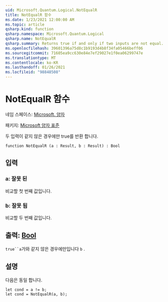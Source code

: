 ```yaml
---
uid: Microsoft.Quantum.Logical.NotEqualR
title: NotEqualR 함수
ms.date: 1/23/2021 12:00:00 AM
ms.topic: article
qsharp.kind: function
qsharp.namespace: Microsoft.Quantum.Logical
qsharp.name: NotEqualR
qsharp.summary: Returns true if and only if two inputs are not equal.
ms.openlocfilehash: 39601396a75d8c1b9193d4b8f34fa05466beff06
ms.sourcegitcommit: 71605ea9cc630e84e7ef29027e1f0ea06299747e
ms.translationtype: MT
ms.contentlocale: ko-KR
ms.lasthandoff: 01/26/2021
ms.locfileid: "98848508"
---
```

# <a name="notequalr-function"></a>NotEqualR 함수

네임 스페이스: [Microsoft. 양자](xref:Microsoft.Quantum.Logical)

패키지: [Microsoft 양자 표준](https://nuget.org/packages/Microsoft.Quantum.Standard)


두 입력이 같지 않은 경우에만 true를 반환 합니다.

```qsharp
function NotEqualR (a : Result, b : Result) : Bool
```


## <a name="input"></a>입력

### <a name="a--__invalidresult__"></a>a: __잘못 <Result> 된__

비교할 첫 번째 값입니다.


### <a name="b--__invalidresult__"></a>b: __잘못 <Result> 됨__

비교할 두 번째 값입니다.



## <a name="output--bool"></a>출력: [Bool](xref:microsoft.quantum.lang-ref.bool)

`true``a`가와 같지 않은 경우에만입니다 `b` .

## <a name="remarks"></a>설명

다음은 동일 합니다.

```qsharp
let cond = a != b;
let cond = NotEqualR(a, b);
```